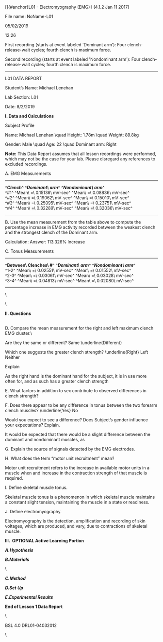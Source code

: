 []{#anchor}L01 - Electromyography (EMG) I (4.1.2 Jan 11 2017)

File name: NoName-L01

05/02/2019

12:26

First recording (starts at event labeled 'Dominant arm'): Four
clench-release-wait cycles; fourth clench is maximum force.

Second recording (starts at event labeled 'Nondominant arm'): Four
clench-release-wait cycles; fourth clench is maximum force.

----------------------------------------------------------------------------------------------------------------------------------------------------------------------

L01 DATA REPORT

Student’s Name: Michael Lenehan

Lab Section: L01

Date: 8/2/2019

**I. Data and Calculations**

Subject Profile

Name: Michael Lenehan \quad Height: 1.78m \quad Weight: 89.8kg

Gender: Male \quad Age: 22 \quad Dominant arm: Right

**Note:** This Data Report assumes that all lesson recordings were
performed, which may not be the case for your lab. Please disregard any
references to excluded recordings. 

A. EMG Measurements

  -------------- ---------------------------------------------------------------------------------------------- ----------------------------------------------------------------------------------------------
  ^***Clench***^      ^***Dominant\ arm***^                                                                          ^***Nondominant\ arm***^                                                                      
  ^\#1^          ^Mean\ =\ 0.15136\ mV-sec^                                                                     ^Mean\ =\ 0.08836\ mV-sec^   
  ^\#2^          ^Mean\ =\ 0.19062\ mV-sec^                                                                     ^Mean\ =\ 0.15010\ mV-sec^   
  ^\#3^          ^Mean\ =\ 0.25095\ mV-sec^                                                                     ^Mean\ =\ 0.23751\ mV-sec^   
  ^\#4^          ^Mean\ =\ 0.32289\ mV-sec^                                                                     ^Mean\ =\ 0.32036\ mV-sec^   
  -------------- ---------------------------------------------------------------------------------------------- ----------------------------------------------------------------------------------------------

B. Use the mean measurement from the table above to compute the
percentage increase in EMG activity recorded between the weakest clench
and the strongest clench of the Dominant arm.

Calculation:
Answer: 113.326% Increase

C. Tonus Measurements

  ---------------------------------------------------------------------------------------------- ---------------------------------------------------------------------------------------------- -------------------------- ---------------------------- --
  ^**Between\ Clenches\ \#**^                                                                    ^***Dominant\ arm***^                                                                          ^***Nondominant\ arm***^                                
  ^1-2^                                                                                          ^Mean\ =\ 0.02551\ mV-sec^                                                                     ^Mean\ =\ 0.01552\ mV-sec^   
  ^2-3^                                                                                          ^Mean\ =\ 0.03061\ mV-sec^                                                                     ^Mean\ =\ 0.03028\ mV-sec^   
  ^3-4^                                                                                          ^Mean\ =\ 0.04813\ mV-sec^                                                                     ^Mean\ =\ 0.02080\ mV-sec^   
  ---------------------------------------------------------------------------------------------- ---------------------------------------------------------------------------------------------- -------------------------- ---------------------------- --

\

\

**II. Questions**

\
D. Compare the mean measurement for the right and left maximum clench
EMG cluster.\

Are they the same or different? Same \underline{Different}

Which one suggests the greater clench strength? \underline{Right} Left Neither

Explain

As the right hand is the dominant hand for the subject, it is in use
more often for, and as such has a greater clench strength

E. What factors in addition to sex contribute to observed differences in
clench strength?

F. Does there appear to be any difference in tonus between the two
forearm clench muscles? \underline{Yes} No

Would you expect to see a difference? Does Subject’s gender influence
your expectations? Explain.

It would be expected that there would be a slight difference between the
dominant and nondominant muscles, as

G. Explain the source of signals detected by the EMG electrodes.

H. What does the term “motor unit recruitment” mean?

Motor unit recruitment refers to the increase in available motor units
in a muscle when and increase in the contraction strength of that muscle
is required.

I. Define skeletal muscle tonus.

Skeletal muscle tonus is a phenomenon in which skeletal muscle maintains
a constant slight tension, maintaining the muscle in a state or
readiness.

J. Define electromyography.

Electromyography is the detection, amplification and recording of skin
voltages, which are produced, and vary, due to contractions of skeletal
muscle.

**III.  OPTIONAL Active Learning Portion**

***A.Hypothesis***

***B.Materials***

\

***C.Method***

***D.Set*** ***Up***

***E.Experimental Results***

**End of Lesson 1 Data Report**

\

BSL 4.0 DRL01-04032012

\

